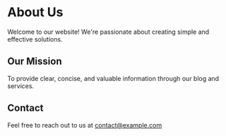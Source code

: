 # About Us

Welcome to our website! We're passionate about creating simple and effective solutions.

## Our Mission

To provide clear, concise, and valuable information through our blog and services.

## Contact

Feel free to reach out to us at [contact@example.com](mailto:contact@example.com) 